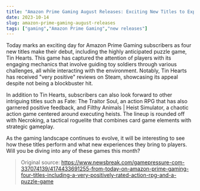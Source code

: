 ```yaml
---
title: "Amazon Prime Gaming August Releases: Exciting New Titles to Explore"
date: 2023-10-14
slug: amazon-prime-gaming-august-releases
tags: ["gaming","Amazon Prime Gaming","new releases"]
---
```


Today marks an exciting day for Amazon Prime Gaming subscribers as four new titles make their debut, including the highly anticipated puzzle game, Tin Hearts. This game has captured the attention of players with its engaging mechanics that involve guiding toy soldiers through various challenges, all while interacting with the environment. Notably, Tin Hearts has received "very positive" reviews on Steam, showcasing its appeal despite not being a blockbuster hit.

In addition to Tin Hearts, subscribers can also look forward to other intriguing titles such as Fate: The Traitor Soul, an action RPG that has also garnered positive feedback, and Filthy Animals | Heist Simulator, a chaotic action game centered around executing heists. The lineup is rounded off with Necroking, a tactical roguelite that combines card game elements with strategic gameplay. 

As the gaming landscape continues to evolve, it will be interesting to see how these titles perform and what new experiences they bring to players. Will you be diving into any of these games this month?
> Original source: https://www.newsbreak.com/gamepressure-com-337074139/4174433691255-from-today-on-amazon-prime-gaming-four-titles-including-a-very-positively-rated-action-rpg-and-a-puzzle-game